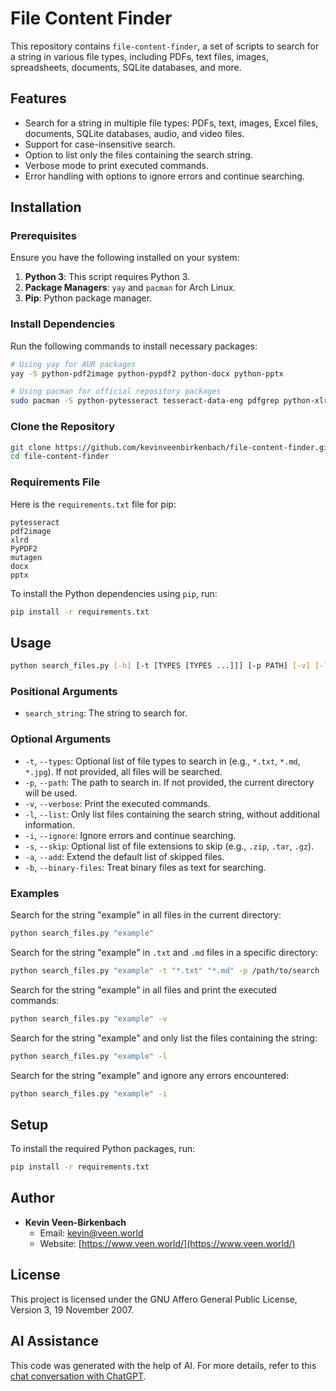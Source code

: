 # File Content Finder

This repository contains `file-content-finder`, a set of scripts to search for a string in various file types, including PDFs, text files, images, spreadsheets, documents, SQLite databases, and more.

## Features

- Search for a string in multiple file types: PDFs, text, images, Excel files, documents, SQLite databases, audio, and video files.
- Support for case-insensitive search.
- Option to list only the files containing the search string.
- Verbose mode to print executed commands.
- Error handling with options to ignore errors and continue searching.

## Installation

### Prerequisites

Ensure you have the following installed on your system:

1. **Python 3**: This script requires Python 3.
2. **Package Managers**: `yay` and `pacman` for Arch Linux.
3. **Pip**: Python package manager.

### Install Dependencies

Run the following commands to install necessary packages:

```bash
# Using yay for AUR packages
yay -S python-pdf2image python-pypdf2 python-docx python-pptx

# Using pacman for official repository packages
sudo pacman -S python-pytesseract tesseract-data-eng pdfgrep python-xlrd
```

### Clone the Repository

```bash
git clone https://github.com/kevinveenbirkenbach/file-content-finder.git
cd file-content-finder
```

### Requirements File

Here is the `requirements.txt` file for pip:

```text
pytesseract
pdf2image
xlrd
PyPDF2
mutagen
docx
pptx 
```

To install the Python dependencies using `pip`, run:

```bash
pip install -r requirements.txt
```

## Usage

```bash
python search_files.py [-h] [-t [TYPES [TYPES ...]]] [-p PATH] [-v] [-l] [-i] [-s [SKIP [SKIP ...]]] [-a] [-b] search_string
```

### Positional Arguments

- `search_string`: The string to search for.

### Optional Arguments

- `-t`, `--types`: Optional list of file types to search in (e.g., `*.txt`, `*.md`, `*.jpg`). If not provided, all files will be searched.
- `-p`, `--path`: The path to search in. If not provided, the current directory will be used.
- `-v`, `--verbose`: Print the executed commands.
- `-l`, `--list`: Only list files containing the search string, without additional information.
- `-i`, `--ignore`: Ignore errors and continue searching.
- `-s`, `--skip`: Optional list of file extensions to skip (e.g., `.zip`, `.tar`, `.gz`).
- `-a`, `--add`: Extend the default list of skipped files.
- `-b`, `--binary-files`: Treat binary files as text for searching.

### Examples

Search for the string "example" in all files in the current directory:

```bash
python search_files.py "example"
```

Search for the string "example" in `.txt` and `.md` files in a specific directory:

```bash
python search_files.py "example" -t "*.txt" "*.md" -p /path/to/search
```

Search for the string "example" in all files and print the executed commands:

```bash
python search_files.py "example" -v
```

Search for the string "example" and only list the files containing the string:

```bash
python search_files.py "example" -l
```

Search for the string "example" and ignore any errors encountered:

```bash
python search_files.py "example" -i
```

## Setup

To install the required Python packages, run:

```bash
pip install -r requirements.txt
```

## Author

- **Kevin Veen-Birkenbach**
  - Email: kevin@veen.world
  - Website: [https://www.veen.world/](https://www.veen.world/)

## License

This project is licensed under the GNU Affero General Public License, Version 3, 19 November 2007.

## AI Assistance

This code was generated with the help of AI. For more details, refer to this [chat conversation with ChatGPT](https://chatgpt.com/share/7eae44ac-d4c0-4978-9e8e-bfa85dcc4b75).
